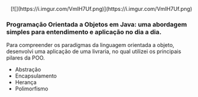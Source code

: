 <center>[![](https://i.imgur.com/VmIH7Uf.png)](https://i.imgur.com/VmIH7Uf.png)</center>


### Programação Orientada a Objetos em Java: uma abordagem simples para entendimento e aplicação no dia a dia.

Para compreender os paradigmas da linguagem orientada a objeto, desenvolvi uma aplicação de uma livraria, no qual utilizei os principais pilares da POO.

- Abstração
- Encapsulamento
- Herança
- Polimorfismo
